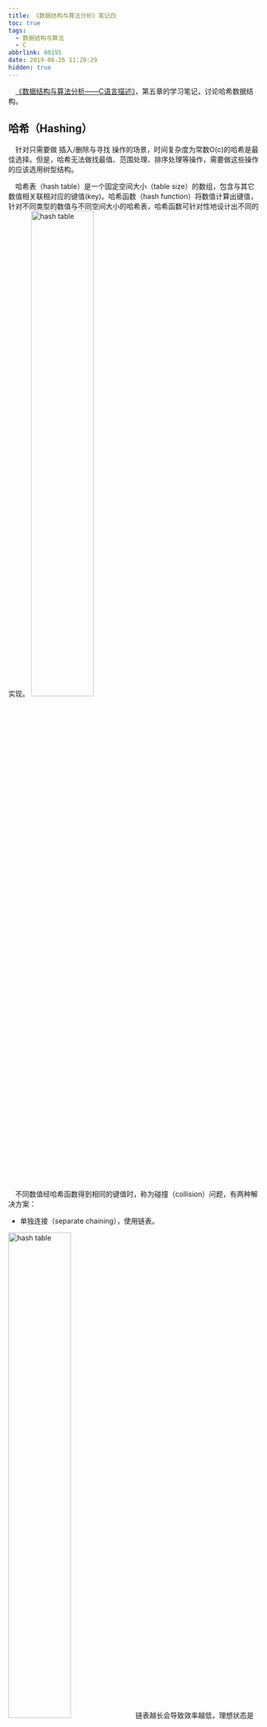 ```yaml
---
title: 《数据结构与算法分析》笔记四
toc: true
tags:
  - 数据结构与算法
  - C
abbrlink: 60195
date: 2019-06-26 11:20:29
hidden: true
---
```



&emsp;[《数据结构与算法分析——C语言描述》](https://book.douban.com/subject/1139426/)，第五章的学习笔记，讨论哈希数据结构。

## 哈希（Hashing）
&emsp;针对只需要做 插入/删除与寻找 操作的场景，时间复杂度为常数O(c)的哈希是最佳选择。但是，哈希无法做找最值、范围处理、排序处理等操作，需要做这些操作的应该选用树型结构。

&emsp;哈希表（hash table）是一个固定空间大小（table size）的数组，包含与其它数值相关联相对应的键值(key)。哈希函数（hash function）将数值计算出键值，针对不同类型的数值与不同空间大小的哈希表，哈希函数可针对性地设计出不同的实现。
<img alt="hash table" src="/blog/blog_images/hash-table.webp" style="width:50%;">

&emsp;不同数值经哈希函数得到相同的键值时，称为碰撞（collision）问题，有两种解决方案：
- 单独连接（separate chaining），使用链表。
<img alt="hash table" src="/blog/blog_images/separate-chaining.png" style="width:50%;">
链表越长会导致效率越低，理想状态是占用率（数值量/表空间）为1.
- 开放地址（open addressing），寻找其它位置插入。
在如何寻找其它位置这个问题上，有三个解决方案：1.线性探查（linear probing），取其相邻的空位置，占用率越高时效率越低。2.二次探测（quadratic probing），当占用率低于0.5时保证成功，但高于0.5时可能会失败。3.双重哈希（double hashing），能充分利用空间但计算量相对较大。

&emsp;哈希应用例子：
- transposition table: 直接取已经计算过的值，无需重复计算。
- on-line spelling checkers




